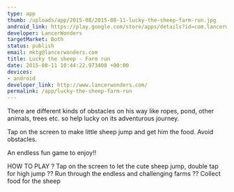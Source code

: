 ```yaml
--- 
type: app
thumb: /uploads/app/2015-08/2015-08-11-lucky-the-sheep-farm-run.jpg
android_link: https://play.google.com/store/apps/details?id=com.lancerwonders.sheeprun
developer: LancerWonders
targetMarket: Both
status: publish
email: mktg@lancerwonders.com
title: Lucky the sheep - Farm run
date: 2015-08-11 10:44:22.973408 +00:00
devices: 
- android
developer_link: http://www.lancerwonders.com/
permalink: /app/lucky-the-sheep-farm-run
---
```


There are different kinds of obstacles on his way like ropes, pond, other animals, trees etc. so help lucky on its adventurous journey.

Tap on the screen to make little sheep jump and get him the food. Avoid obstacles.

An endless fun game to enjoy!!

HOW TO PLAY
? Tap on the screen to let the cute sheep jump, double tap for high jump
?? Run through the endless and challenging farms
?? Collect food for the sheep
